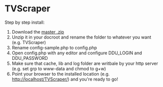 TVScraper
=========

Step by step install:

1.  Download the [master .zip](https://github.com/allu77/TVScraper/archive/master.zip)
2.  Unzip it in your docroot and rename the folder to whatever you want (e.g. TVScraper)
3.  Rename config-sample.php to config.php
4.  Open config.php with any editor and configure DDU_LOGIN and DDU_PASSWORD
5.  Make sure that cache, lib and log folder are writbale by your http server (e.g. set grp to www-data and chmod to g+w)
6.  Point your browser to the installed location (e.g. [http://localhost/TVScraper/](http://localhost/TVScraper/)) and you're ready to go!

